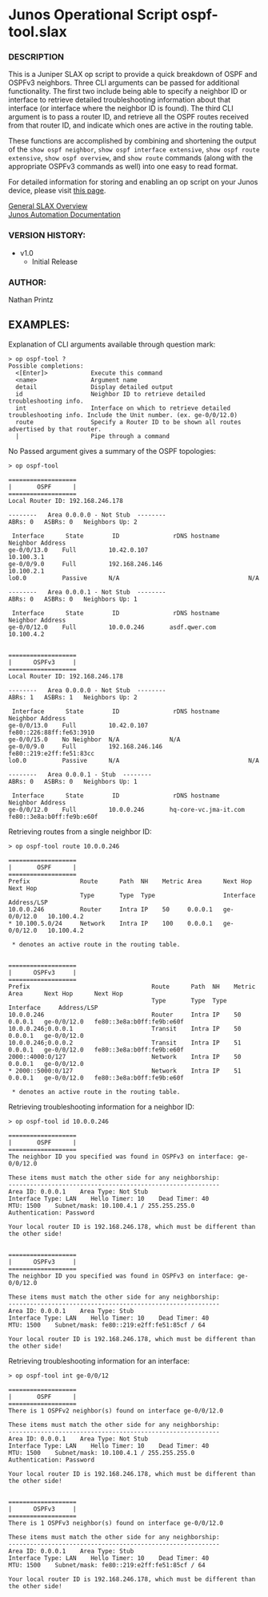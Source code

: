 Junos Operational Script ospf-tool.slax
=================================

### DESCRIPTION  
This is a Juniper SLAX op script to provide a quick breakdown of OSPF and OSPFv3 neighbors. Three CLI arguments can be passed for additional functionality. The first two include being able to specify a neighbor ID or interface to retrieve detailed troubleshooting information about that interface (or interface where the neighbor ID is found). The third CLI argument is to pass a router ID, and retrieve all the OSPF routes received from that router ID, and indicate which ones are active in the routing table.  

These functions are accomplished by combining and shortening the output of the `show ospf neighbor`, `show ospf interface extensive`, `show ospf route extensive`, `show ospf overview`, and `show route` commands (along with the appropriate OSPFv3 commands as well) into one easy to read format. 

For detailed information for storing and enabling an op script on your Junos device, please visit [this page](http://www.juniper.net/techpubs/en_US/junos13.2/topics/task/configuration/junos-script-automation-script-storing-enabling.html).

[General SLAX Overview](http://www.juniper.net/techpubs/en_US/junos14.1/topics/concept/junos-script-automation-slax-overview.html)  
[Junos Automation Documentation](http://www.juniper.net/techpubs/en_US/junos13.2/information-products/pathway-pages/config-guide-automation/configuration-and-operations-automation.html#overview)  

### VERSION HISTORY:  
* v1.0  
	- Initial Release  

### AUTHOR:  
Nathan Printz  

## EXAMPLES:  

Explanation of CLI arguments available through question mark:  
	
	> op ospf-tool ?
	Possible completions:
	  <[Enter]>            Execute this command
	  <name>               Argument name
	  detail               Display detailed output
	  id                   Neighbor ID to retrieve detailed troubleshooting info.
	  int                  Interface on which to retrieve detailed troubleshooting info. Include the Unit number. (ex. ge-0/0/12.0)
	  route                Specify a Router ID to be shown all routes advertised by that router.
	  |                    Pipe through a command

No Passed argument gives a summary of the OSPF topologies:  

	> op ospf-tool                  

	===================
	|       OSPF      |
	===================
	Local Router ID: 192.168.246.178
	 
	--------   Area 0.0.0.0 - Not Stub  --------
	ABRs: 0   ASBRs: 0   Neighbors Up: 2
	 
	 Interface      State        ID               rDNS hostname         Neighbor Address   
	ge-0/0/13.0    Full         10.42.0.107                            10.100.3.1          
	ge-0/0/9.0     Full         192.168.246.146                        10.100.2.1          
	lo0.0          Passive      N/A                                    N/A                 
	 
	--------   Area 0.0.0.1 - Not Stub  --------
	ABRs: 0   ASBRs: 0   Neighbors Up: 1
	 
	 Interface      State        ID               rDNS hostname         Neighbor Address   
	ge-0/0/12.0    Full         10.0.0.246       asdf.qwer.com 		   10.100.4.2          


	===================
	|      OSPFv3     |
	===================
	Local Router ID: 192.168.246.178
	 
	--------   Area 0.0.0.0 - Not Stub  --------
	ABRs: 1   ASBRs: 1   Neighbors Up: 2
	 
	 Interface      State        ID               rDNS hostname         Neighbor Address   
	ge-0/0/13.0    Full         10.42.0.107                            fe80::226:88ff:fe63:3910
	ge-0/0/15.0    No Neighbor  N/A              N/A                   
	ge-0/0/9.0     Full         192.168.246.146                        fe80::219:e2ff:fe51:83cc
	lo0.0          Passive      N/A                                    N/A                 
	 
	--------   Area 0.0.0.1 - Stub  --------
	ABRs: 0   ASBRs: 0   Neighbors Up: 1
	 
	 Interface      State        ID               rDNS hostname         Neighbor Address   
	ge-0/0/12.0    Full         10.0.0.246       hq-core-vc.jma-it.com fe80::3e8a:b0ff:fe9b:e60f

Retrieving routes from a single neighbor ID:  

	> op ospf-tool route 10.0.0.246              

	===================
	|       OSPF      |
	===================
	Prefix              Route      Path  NH    Metric Area      Next Hop      Next Hop      
	                    Type       Type  Type                   Interface     Address/LSP   
	10.0.0.246          Router     Intra IP    50     0.0.0.1   ge-0/0/12.0   10.100.4.2    
	* 10.100.5.0/24     Network    Intra IP    100    0.0.0.1   ge-0/0/12.0   10.100.4.2    

	 * denotes an active route in the routing table.


	===================
	|      OSPFv3     |
	===================
	Prefix                                  Route      Path  NH    Metric Area      Next Hop      Next Hop      
	                                        Type       Type  Type                   Interface     Address/LSP   
	10.0.0.246                              Router     Intra IP    50     0.0.0.1   ge-0/0/12.0   fe80::3e8a:b0ff:fe9b:e60f
	10.0.0.246;0.0.0.1                      Transit    Intra IP    50     0.0.0.1   ge-0/0/12.0                 
	10.0.0.246;0.0.0.2                      Transit    Intra IP    51     0.0.0.1   ge-0/0/12.0   fe80::3e8a:b0ff:fe9b:e60f
	2000::4000:0/127                        Network    Intra IP    50     0.0.0.1   ge-0/0/12.0                 
	* 2000::5000:0/127                      Network    Intra IP    51     0.0.0.1   ge-0/0/12.0   fe80::3e8a:b0ff:fe9b:e60f

	 * denotes an active route in the routing table.

Retrieving troubleshooting information for a neighbor ID:  

	> op ospf-tool id 10.0.0.246       

	===================
	|       OSPF      |
	===================
	The neighbor ID you specified was found in OSPFv3 on interface: ge-0/0/12.0
	 
	These items must match the other side for any neighborship:
	-----------------------------------------------------------
	Area ID: 0.0.0.1    Area Type: Not Stub
	Interface Type: LAN    Hello Timer: 10    Dead Timer: 40
	MTU: 1500    Subnet/mask: 10.100.4.1 / 255.255.255.0
	Authentication: Password
	 
	Your local router ID is 192.168.246.178, which must be different than the other side!


	===================
	|      OSPFv3     |
	===================
	The neighbor ID you specified was found in OSPFv3 on interface: ge-0/0/12.0
	 
	These items must match the other side for any neighborship:
	-----------------------------------------------------------
	Area ID: 0.0.0.1    Area Type: Stub
	Interface Type: LAN    Hello Timer: 10    Dead Timer: 40
	MTU: 1500    Subnet/mask: fe80::219:e2ff:fe51:85cf / 64
	 
	Your local router ID is 192.168.246.178, which must be different than the other side!

Retrieving troubleshooting information for an interface:  

	> op ospf-tool int ge-0/0/12    

	===================
	|       OSPF      |
	===================
	There is 1 OSPFv2 neighbor(s) found on interface ge-0/0/12.0
	 
	These items must match the other side for any neighborship:
	-----------------------------------------------------------
	Area ID: 0.0.0.1    Area Type: Not Stub
	Interface Type: LAN    Hello Timer: 10    Dead Timer: 40
	MTU: 1500    Subnet/mask: 10.100.4.1 / 255.255.255.0
	Authentication: Password
	 
	Your local router ID is 192.168.246.178, which must be different than the other side!


	===================
	|      OSPFv3     |
	===================
	There is 1 OSPFv3 neighbor(s) found on interface ge-0/0/12.0
	 
	These items must match the other side for any neighborship:
	-----------------------------------------------------------
	Area ID: 0.0.0.1    Area Type: Stub
	Interface Type: LAN    Hello Timer: 10    Dead Timer: 40
	MTU: 1500    Subnet/mask: fe80::219:e2ff:fe51:85cf / 64
	 
	Your local router ID is 192.168.246.178, which must be different than the other side!